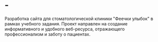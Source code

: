 # -
Разработка сайта для стоматологической клиники "Феечки улыбок" в рамках учебного задания. Проект направлен на создание информативного и удобного веб-ресурса, отражающего профессионализм и заботу о пациентах.
